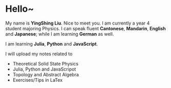 # Hello~ 
My name is **YingShing Liu**. Nice to meet you. I am currently a year 4 student majoring Physics.
I can speak fluent **Cantonese**, **Mandarin**, **English** and **Japanese**; while I am learning **German** as well.

I am learning **Julia**, **Python** and **JavaScript**.

I will upload my notes related to
- Theoretical Solid State Physics
- Julia, Python and JavaScripot
- Topology and Abstract Algebra
- Exercises/Tips in LaTex
